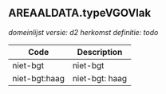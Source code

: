 ## AREAALDATA.typeVGOVlak

*domeinlijst versie: d2* *herkomst definitie: todo*

 |Code |Description	|
|	---	|	---	|
| niet-bgt | niet-bgt |
| niet-bgt:haag | niet-bgt: haag |
